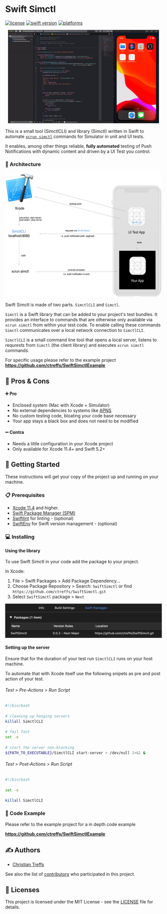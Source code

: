 # Swift Simctl

[![license](https://img.shields.io/badge/license-MIT-brightgreen.svg)](LICENSE)
[![swift version](https://img.shields.io/badge/swift-5.2-brightgreen.svg)](https://swift.org/download)
[![platforms](https://img.shields.io/badge/platforms-%20macOS%20|%20iOS%20|%20tvOS-brightgreen.svg)](#)

<p align="center">
	<img src="docs/SimctlExample.gif" height="300" alt="simctl-example-gif"/>
</p>   


This is a small tool (SimctlCLI) and library (Simctl) written in Swift to automate [`xcrun simctl`](https://developer.apple.com/library/archive/documentation/IDEs/Conceptual/iOS_Simulator_Guide/InteractingwiththeiOSSimulator/InteractingwiththeiOSSimulator.html#//apple_ref/doc/uid/TP40012848-CH3-SW4) commands for Simulator in unit and UI tests.

It enables, among other things reliable, **fully automated** testing of Push Notifications with dynamic content and driven by a UI Test you control.

### 🚧 Architecture

<p align="center">
	<a href="docs/Overview.png" target="_blank"><img src="docs/Overview.png" height="400"/></a>
</p>

Swift Simctl is made of two parts. `SimctlCLI` and `Simctl`.

`Simctl` is a Swift library that can be added to your project's test bundles. 
It provides an interface to commands that are otherwise only available via `xcrun simctl` from within your test code.
To enable calling these commands `Simctl` communicates over a local network connection to `SimctlCLI`.

`SimctlCLI` is a small command line tool that opens a local server, listens to requrests from `Simctl` (the client library) and executes `xcrun simctl` commands.


For specific usage please refer to the example project **<https://github.com/ctreffs/SwiftSimctlExample>**

## 🎌 Pros & Cons

#### ➕ Pro
- Enclosed system (Mac with Xcode + Simulator)
- No external dependencies to systems like [APNS](https://developer.apple.com/library/archive/documentation/NetworkingInternet/Conceptual/RemoteNotificationsPG/APNSOverview.html)
- No custom testing code, bloating your code base necessary
- Your app stays a black box and does not need to be modified

#### ➖ Contra
- Needs a little configuration in your Xcode project
- Only available for Xcode 11.4+ and Swift 5.2+


## 🚀 Getting Started

These instructions will get your copy of the project up and running on your machine.

### 📋 Prerequisites

- [Xcode 11.4](https://developer.apple.com/documentation/xcode_release_notes/) and higher.
- [Swift Package Manager (SPM)](https://github.com/apple/swift-package-manager)
- [Swiftlint](https://github.com/realm/SwiftLint) for linting - (optional)
- [SwiftEnv](https://swiftenv.fuller.li/) for Swift version management - (optional)

### 💻 Installing

#### Using the library

To use Swift Simctl in your code add the package to your project.

In Xcode:

1. File > Swift Packages > Add Package Dependency...
2. Choose Package Repository > Search: `SwiftSimctl` or find `https://github.com/ctreffs/SwiftSimctl.git`
3. Select  `SwiftSimctl` package > `Next`

![xcode-swift-package](docs/XcodeSwiftPackage.png)

#### Setting up the server

Ensure that for the duration of your test run `SimctlCLI` runs on your host machine.

To automate that with Xcode itself use the following snipets as pre and post action of your test.

###### Test > Pre-Actions > Run Script

```sh
#!/bin/bash

# cleaning up hanging servers
killall SimctlCLI 

# fail fast
set -e

# start the server non-blocking
${PATH_TO_EXECUTABLE}/SimctlCLI start-server > /dev/null 2>&1 &
```

###### Test > Post-Actions > Run Script

```sh
#!/bin/bash

set -e

killall SimctlCLI

```

### 📝 Code Example

Please refer to the example project for a in depth code example 

**<https://github.com/ctreffs/SwiftSimctlExample>**

## ✍️ Authors

* [Christian Treffs](https://github.com/ctreffs)

See also the list of [contributors](https://github.com/ctreffs/SwiftImGui/contributors) who participated in this project.

## 🔏 Licenses

This project is licensed under the MIT License - see the [LICENSE](LICENSE) file for details.
